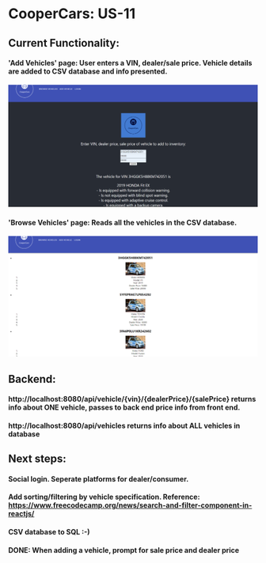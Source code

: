 # CooperCars: US-11
## Current Functionality:
#### 'Add Vehicles' page: User enters a VIN, dealer/sale price. Vehicle details are added to CSV database and info presented.
![image1](us-8.png)
#### 'Browse Vehicles' page: Reads all the vehicles in the CSV database.
![image1](us-11.png)
## Backend:
#### http://localhost:8080/api/vehicle/{vin}/{dealerPrice}/{salePrice} returns info about ONE vehicle, passes to back end price info from front end.
#### http://localhost:8080/api/vehicles returns info about ALL vehicles in database
## Next steps:
#### Social login. Seperate platforms for dealer/consumer.
#### Add sorting/filtering by vehicle specification. Reference: https://www.freecodecamp.org/news/search-and-filter-component-in-reactjs/
#### CSV database to SQL :-)
#### DONE: When adding a vehicle, prompt for sale price and dealer price

